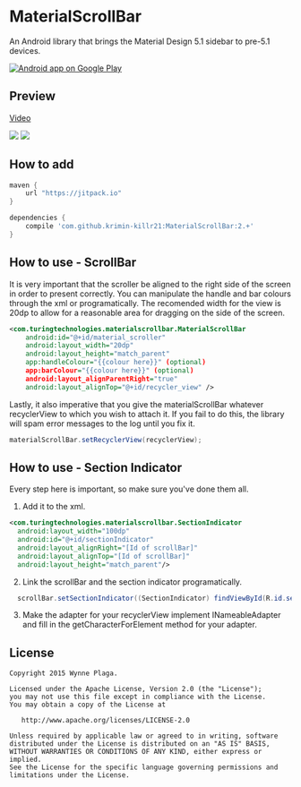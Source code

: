 # MaterialScrollBar
An Android library that brings the Material Design 5.1 sidebar to pre-5.1 devices.

<a href="https://play.google.com/store/apps/details?id=com.turingtechnologies.materialscrollbardemo">
  <img alt="Android app on Google Play" src="https://developer.android.com/images/brand/en_app_rgb_wo_45.png" />
</a>

Preview
-------

[Video](https://youtu.be/CmcPsJYuzME)

![](http://i.imgur.com/9rY0e8h.png)
![](http://i.imgur.com/8DNLqkn.png)

How to add
--------

```gradle
maven {
    url "https://jitpack.io"
}
```

```gradle
dependencies {
    compile 'com.github.krimin-killr21:MaterialScrollBar:2.+'
}
```

How to use - ScrollBar
--------
It is very important that the scroller be aligned to the right side of the screen in order to present correctly. You can manipulate the handle and bar colours through the xml or programatically. The recomended width for the view is 20dp to allow for a reasonable area for dragging on the side of the screen.

```xml
<com.turingtechnologies.materialscrollbar.MaterialScrollBar
    android:id="@+id/material_scroller"
    android:layout_width="20dp"
    android:layout_height="match_parent"
    app:handleColour="{{colour here}}" (optional)
    app:barColour="{{colour here}}" (optional)
    android:layout_alignParentRight="true"
    android:layout_alignTop="@+id/recycler_view" />
```

Lastly, it also imperative that you give the materialScrollBar whatever recyclerView to which you wish to attach it. If you fail to do this, the library will spam error messages to the log until you fix it.

```java
materialScrollBar.setRecyclerView(recyclerView);
```

How to use - Section Indicator
--------
Every step here is important, so make sure you've done them all.

1. Add it to the xml.
```xml
<com.turingtechnologies.materialscrollbar.SectionIndicator
  android:layout_width="100dp"
  android:id="@+id/sectionIndicator"
  android:layout_alignRight="[Id of scrollBar]"
  android:layout_alignTop="[Id of scrollBar]"
  android:layout_height="match_parent"/>
```
2. Link the scrollBar and the section indicator programatically.
```java
  scrollBar.setSectionIndicator((SectionIndicator) findViewById(R.id.sectionIndicator));
```
3. Make the adapter for your recyclerView implement INameableAdapter and fill in the getCharacterForElement method for your adapter.

License
--------

    Copyright 2015 Wynne Plaga.

    Licensed under the Apache License, Version 2.0 (the "License");
    you may not use this file except in compliance with the License.
    You may obtain a copy of the License at

       http://www.apache.org/licenses/LICENSE-2.0

    Unless required by applicable law or agreed to in writing, software
    distributed under the License is distributed on an "AS IS" BASIS,
    WITHOUT WARRANTIES OR CONDITIONS OF ANY KIND, either express or implied.
    See the License for the specific language governing permissions and
    limitations under the License.

